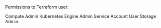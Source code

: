 Permissions to Terraform user:

Compute Admin
Kubernetes Engine Admin
Service Account User
Storage Admin